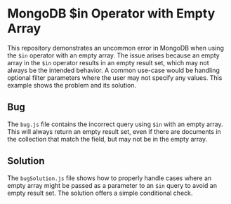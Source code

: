 # MongoDB $in Operator with Empty Array
This repository demonstrates an uncommon error in MongoDB when using the `$in` operator with an empty array.  The issue arises because an empty array in the `$in` operator results in an empty result set, which may not always be the intended behavior.  A common use-case would be handling optional filter parameters where the user may not specify any values.  This example shows the problem and its solution.

## Bug
The `bug.js` file contains the incorrect query using `$in` with an empty array. This will always return an empty result set, even if there are documents in the collection that match the field, but may not be in the empty array.

## Solution
The `bugSolution.js` file shows how to properly handle cases where an empty array might be passed as a parameter to an `$in` query to avoid an empty result set.  The solution offers a simple conditional check.